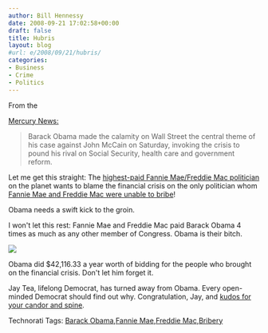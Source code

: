 ```yaml
---
author: Bill Hennessy
date: 2008-09-21 17:02:58+00:00
draft: false
title: Hubris
layout: blog
#url: e/2008/09/21/hubris/
categories:
- Business
- Crime
- Politics
---
```


From the 

[Mercury News:](https://www.mercurynews.com/ci_10520255?source=most_viewed)

> Barack Obama made the calamity on Wall Street the central theme of his case against John McCain on Saturday, invoking the crisis to pound his rival on Social Security, health care and government reform.
> 
> 

Let me get this straight: The [highest-paid Fannie Mae/Freddie Mac politician](https://hennessysview.com/2008/09/15/franklin-raines-criminal-enterprise-and-barack-obama-his-accomplice/) on the planet wants to blame the financial crisis on the only politician whom [Fannie Mae and Freddie Mac were unable to bribe](https://hennessysview.com/2008/09/08/obama-the-property-of-freddiefannie-crooks/)!

Obama needs a swift kick to the groin. 

I won't let this rest: Fannie Mae and Freddie Mac paid Barack Obama 4 times as much as any other member of Congress. Obama is their bitch.

![](https://hennessysview.com/wp-content/uploads/2008/09/image-thumb1.png)


Obama did $42,116.33 a year worth of bidding for the people who brought on the financial crisis. Don't let him forget it.

Jay Tea, lifelong Democrat, has turned away from Obama. Every open-minded Democrat should find out why. Congratulation, Jay, and [kudos for your candor and spine](https://wizbangblog.com/content/2008/09/21/thats-all-i-can-stands-i-cant-stands-no-more.php). 

Technorati Tags: [Barack Obama](https://technorati.com/tags/Barack%20Obama),[Fannie Mae](https://technorati.com/tags/Fannie%20Mae),[Freddie Mac](https://technorati.com/tags/Freddie%20Mac),[Bribery](https://technorati.com/tags/Bribery)
